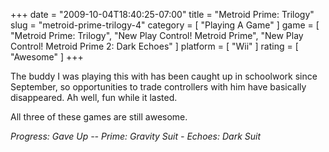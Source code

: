 +++
date = "2009-10-04T18:40:25-07:00"
title = "Metroid Prime: Trilogy"
slug = "metroid-prime-trilogy-4"
category = [ "Playing A Game" ]
game = [ "Metroid Prime: Trilogy", "New Play Control! Metroid Prime", "New Play Control! Metroid Prime 2: Dark Echoes" ]
platform = [ "Wii" ]
rating = [ "Awesome" ]
+++

The buddy I was playing this with has been caught up in schoolwork since September, so opportunities to trade controllers with him have basically disappeared.  Ah well, fun while it lasted.

All three of these games are still awesome.

<i>Progress: Gave Up -- Prime: Gravity Suit - Echoes: Dark Suit</i>